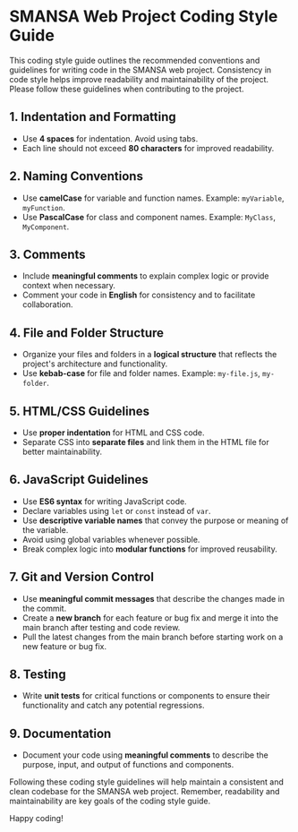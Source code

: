 # SMANSA Web Project Coding Style Guide

This coding style guide outlines the recommended conventions and guidelines for writing code in the SMANSA web project. Consistency in code style helps improve readability and maintainability of the project. Please follow these guidelines when contributing to the project.

## 1. Indentation and Formatting

- Use **4 spaces** for indentation. Avoid using tabs.
- Each line should not exceed **80 characters** for improved readability.

## 2. Naming Conventions

- Use **camelCase** for variable and function names. Example: `myVariable`, `myFunction`.
- Use **PascalCase** for class and component names. Example: `MyClass`, `MyComponent`.

## 3. Comments

- Include **meaningful comments** to explain complex logic or provide context when necessary.
- Comment your code in **English** for consistency and to facilitate collaboration.

## 4. File and Folder Structure

- Organize your files and folders in a **logical structure** that reflects the project's architecture and functionality.
- Use **kebab-case** for file and folder names. Example: `my-file.js`, `my-folder`.

## 5. HTML/CSS Guidelines

- Use **proper indentation** for HTML and CSS code.
- Separate CSS into **separate files** and link them in the HTML file for better maintainability.

## 6. JavaScript Guidelines

- Use **ES6 syntax** for writing JavaScript code.
- Declare variables using `let` or `const` instead of `var`.
- Use **descriptive variable names** that convey the purpose or meaning of the variable.
- Avoid using global variables whenever possible.
- Break complex logic into **modular functions** for improved reusability.

## 7. Git and Version Control

- Use **meaningful commit messages** that describe the changes made in the commit.
- Create a **new branch** for each feature or bug fix and merge it into the main branch after testing and code review.
- Pull the latest changes from the main branch before starting work on a new feature or bug fix.

## 8. Testing

- Write **unit tests** for critical functions or components to ensure their functionality and catch any potential regressions.

## 9. Documentation

- Document your code using **meaningful comments** to describe the purpose, input, and output of functions and components.

Following these coding style guidelines will help maintain a consistent and clean codebase for the SMANSA web project. Remember, readability and maintainability are key goals of the coding style guide.

Happy coding!
